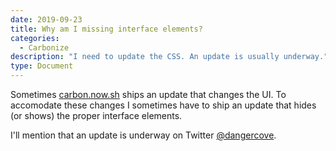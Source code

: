 ```yaml
---
date: 2019-09-23
title: Why am I missing interface elements?
categories:
  - Carbonize
description: "I need to update the CSS. An update is usually underway."
type: Document
---
```


Sometimes [carbon.now.sh](https://carbon.now.sh) ships an update that changes the UI. To accomodate these changes I sometimes have to ship an update that hides (or shows) the proper interface elements.

I'll mention that an update is underway on Twitter [@dangercove](https://www.twitter.com/dangercove).
